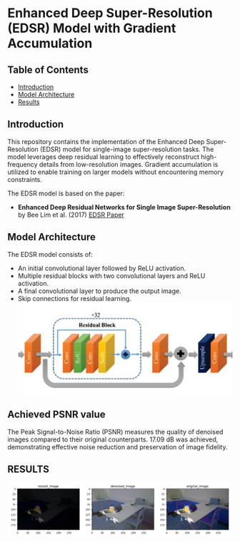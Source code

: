 
# Enhanced Deep Super-Resolution (EDSR) Model with Gradient Accumulation

## Table of Contents
- [Introduction](#introduction)
- [Model Architecture](#model-architecture)
- [Results](#results)

## Introduction

This repository contains the implementation of the Enhanced Deep Super-Resolution (EDSR) model for single-image super-resolution tasks. The model leverages deep residual learning to effectively reconstruct high-frequency details from low-resolution images. Gradient accumulation is utilized to enable training on larger models without encountering memory constraints.

The EDSR model is based on the paper:
- **Enhanced Deep Residual Networks for Single Image Super-Resolution** by Bee Lim et al. (2017) [EDSR Paper](https://arxiv.org/abs/1707.02921)

## Model Architecture

The EDSR model consists of:
- An initial convolutional layer followed by ReLU activation.
- Multiple residual blocks with two convolutional layers and ReLU activation.
- A final convolutional layer to produce the output image.
- Skip connections for residual learning.
![Sample Output](images/archi.png)

## Achieved PSNR value
The Peak Signal-to-Noise Ratio (PSNR) measures the quality of denoised images compared to their original 
counterparts. 17.09 dB was achieved, demonstrating effective noise reduction and preservation of image 
fidelity. 

## RESULTS 
![result_1](images/result1.png)
